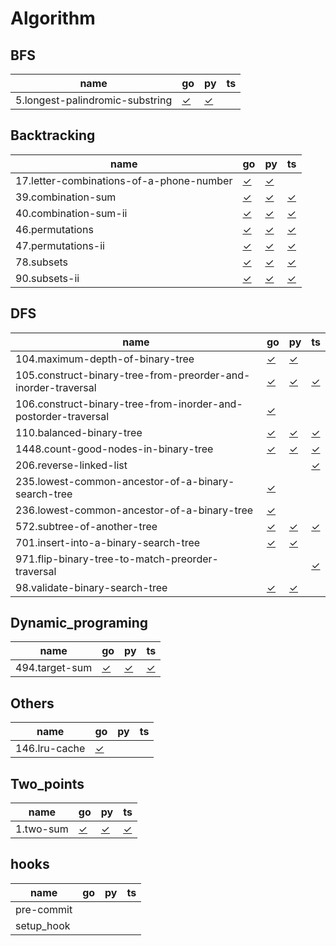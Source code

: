 # Algorithm

## BFS

|  name | go | py | ts |
|-----------|----|---------|-----------|
| 5.longest-palindromic-substring                                                  | [✓](BFS/5.longest-palindromic-substring.go) | [✓](BFS/5.longest-palindromic-substring.py) |  |

## Backtracking

|  name | go | py | ts |
|-----------|----|---------|-----------|
| 17.letter-combinations-of-a-phone-number                                         | [✓](Backtracking/17.letter-combinations-of-a-phone-number.go) | [✓](Backtracking/17.letter-combinations-of-a-phone-number.py) |  |
| 39.combination-sum                                                               | [✓](Backtracking/39.combination-sum.go) | [✓](Backtracking/39.combination-sum.py) | [✓](Backtracking/39.combination-sum.ts) |
| 40.combination-sum-ii                                                            | [✓](Backtracking/40.combination-sum-ii.go) | [✓](Backtracking/40.combination-sum-ii.py) | [✓](Backtracking/40.combination-sum-ii.ts) |
| 46.permutations                                                                  | [✓](Backtracking/46.permutations.go) | [✓](Backtracking/46.permutations.py) | [✓](Backtracking/46.permutations.ts) |
| 47.permutations-ii                                                               | [✓](Backtracking/47.permutations-ii.go) | [✓](Backtracking/47.permutations-ii.py) | [✓](Backtracking/47.permutations-ii.ts) |
| 78.subsets                                                                       | [✓](Backtracking/78.subsets.go) | [✓](Backtracking/78.subsets.py) | [✓](Backtracking/78.subsets.ts) |
| 90.subsets-ii                                                                    | [✓](Backtracking/90.subsets-ii.go) | [✓](Backtracking/90.subsets-ii.py) | [✓](Backtracking/90.subsets-ii.ts) |

## DFS

|  name | go | py | ts |
|-----------|----|---------|-----------|
| 104.maximum-depth-of-binary-tree                                                 | [✓](DFS/104.maximum-depth-of-binary-tree.go) | [✓](DFS/104.maximum-depth-of-binary-tree.py) |  |
| 105.construct-binary-tree-from-preorder-and-inorder-traversal                    | [✓](DFS/105.construct-binary-tree-from-preorder-and-inorder-traversal.go) | [✓](DFS/105.construct-binary-tree-from-preorder-and-inorder-traversal.py) | [✓](DFS/105.construct-binary-tree-from-preorder-and-inorder-traversal.ts) |
| 106.construct-binary-tree-from-inorder-and-postorder-traversal                   | [✓](DFS/106.construct-binary-tree-from-inorder-and-postorder-traversal.go) |  |  |
| 110.balanced-binary-tree                                                         | [✓](DFS/110.balanced-binary-tree.go) | [✓](DFS/110.balanced-binary-tree.py) | [✓](DFS/110.balanced-binary-tree.ts) |
| 1448.count-good-nodes-in-binary-tree                                             | [✓](DFS/1448.count-good-nodes-in-binary-tree.go) | [✓](DFS/1448.count-good-nodes-in-binary-tree.py) | [✓](DFS/1448.count-good-nodes-in-binary-tree.ts) |
| 206.reverse-linked-list                                                          |  |  | [✓](DFS/206.reverse-linked-list.ts) |
| 235.lowest-common-ancestor-of-a-binary-search-tree                               | [✓](DFS/235.lowest-common-ancestor-of-a-binary-search-tree.go) |  |  |
| 236.lowest-common-ancestor-of-a-binary-tree                                      | [✓](DFS/236.lowest-common-ancestor-of-a-binary-tree.go) |  |  |
| 572.subtree-of-another-tree                                                      | [✓](DFS/572.subtree-of-another-tree.go) | [✓](DFS/572.subtree-of-another-tree.py) | [✓](DFS/572.subtree-of-another-tree.ts) |
| 701.insert-into-a-binary-search-tree                                             | [✓](DFS/701.insert-into-a-binary-search-tree.go) | [✓](DFS/701.insert-into-a-binary-search-tree.py) |  |
| 971.flip-binary-tree-to-match-preorder-traversal                                 |  |  | [✓](DFS/971.flip-binary-tree-to-match-preorder-traversal.ts) |
| 98.validate-binary-search-tree                                                   | [✓](DFS/98.validate-binary-search-tree.go) | [✓](DFS/98.validate-binary-search-tree.py) |  |

## Dynamic_programing

|  name | go | py | ts |
|-----------|----|---------|-----------|
| 494.target-sum                                                                   | [✓](Dynamic_programing/494.target-sum.go) | [✓](Dynamic_programing/494.target-sum.py) | [✓](Dynamic_programing/494.target-sum.ts) |

## Others

|  name | go | py | ts |
|-----------|----|---------|-----------|
| 146.lru-cache                                                                    | [✓](Others/146.lru-cache.go) |  |  |

## Two_points

|  name | go | py | ts |
|-----------|----|---------|-----------|
| 1.two-sum                                                                        | [✓](Two_points/1.two-sum.go) | [✓](Two_points/1.two-sum.py) | [✓](Two_points/1.two-sum.ts) |

## hooks

|  name | go | py | ts |
|-----------|----|---------|-----------|
| pre-commit                                                                       |  |  |  |
| setup_hook                                                                       |  |  |  |

